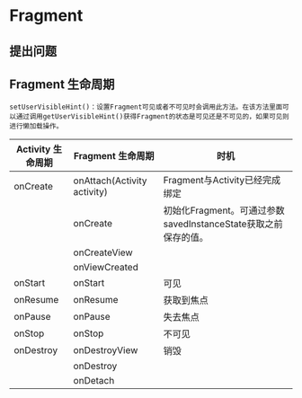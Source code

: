 # Fragment 

## 提出问题



## Fragment 生命周期

    setUserVisibleHint()：设置Fragment可见或者不可见时会调用此方法。在该方法里面可以通过调用getUserVisibleHint()获得Fragment的状态是可见还是不可见的，如果可见则进行懒加载操作。

|Activity 生命周期|Fragment 生命周期|时机|
|---|---|---|
|onCreate|onAttach(Activity activity)|Fragment与Activity已经完成绑定|
||onCreate|初始化Fragment。可通过参数savedInstanceState获取之前保存的值。|
||onCreateView||
||onViewCreated||
|onStart|onStart|可见|
|onResume|onResume|获取到焦点|
|onPause|onPause|失去焦点|
|onStop|onStop|不可见|
|onDestroy|onDestroyView|销毁|
||onDestroy||
||onDetach||